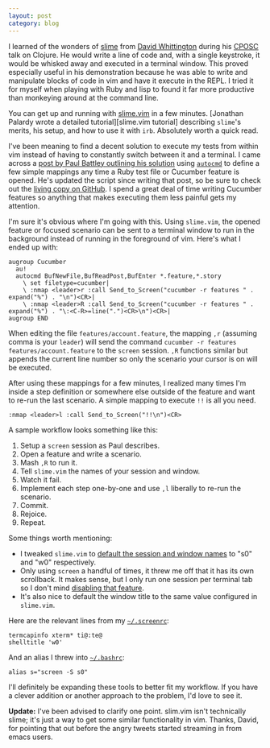 ```yaml
---
layout: post
category: blog
---
```

I learned of the wonders of [slime][slime] from [David Whittington][djwhitt]
during his [CPOSC][cposc] talk on Clojure. He would write a line of code and,
with a single keystroke, it would be whisked away and executed in a terminal
window.  This proved especially useful in his demonstration because he was able
to write and manipulate blocks of code in vim and have it execute in the REPL.
I tried it for myself when playing with Ruby and lisp to found it far more
productive than monkeying around at the command line.

You can get up and running with [slime.vim][slime.vim] in a few minutes.
[Jonathan Palardy wrote a detailed tutorial][slime.vim tutorial] describing
`slime`'s merits, his setup, and how to use it with `irb`. Absolutely worth a
quick read.

I've been meaning to find a decent solution to execute my tests from within vim
instead of having to constantly switch between it and a terminal. I came across
a [post by Paul Battley outlining his solution][running_ruby_tests_from_vim]
using [`autocmd`][autocmd] to define a few simple mappings any time a Ruby test
file or Cucumber feature is opened. He's updated the script since writing that
post, so be sure to check out the [living copy on GitHub][threedaymonk_vimrc]. I
spend a great deal of time writing Cucumber features so anything that makes
executing them less painful gets my attention.

I'm sure it's obvious where I'm going with this. Using `slime.vim`, the opened
feature or focused scenario can be sent to a terminal window to run in the
background instead of running in the foreground of vim. Here's what I ended up
with:

    augroup Cucumber
      au!
      autocmd BufNewFile,BufReadPost,BufEnter *.feature,*.story
        \ set filetype=cucumber|
        \ :nmap <leader>r :call Send_to_Screen("cucumber -r features " . expand("%") . "\n")<CR>|
        \ :nmap <leader>R :call Send_to_Screen("cucumber -r features " . expand("%") . "\:<C-R>=line(".")<CR>\n")<CR>|
    augroup END

When editing the file `features/account.feature`, the mapping `,r` (assuming
comma is your `leader`) will send the command `cucumber -r features
features/account.feature` to the `screen` session. `,R` functions similar but
appends the current line number so only the scenario your cursor is on will be
executed.

After using these mappings for a few minutes, I realized many times I'm inside a
step definition or somewhere else outside of the feature and want to re-run the
last scenario. A simple mapping to execute `!!` is all you need.

    :nmap <leader>l :call Send_to_Screen("!!\n")<CR>

A sample workflow looks something like this:

1. Setup a `screen` session as Paul describes.
1. Open a feature and write a scenario.
1. Mash `,R` to run it.
1. Tell `slime.vim` the names of your session and window.
1. Watch it fail.
1. Implement each step one-by-one and use `,l` liberally to re-run the scenario.
1. Commit.
1. Rejoice.
1. Repeat.

Some things worth mentioning:

* I tweaked `slime.vim` to [default the session and window names][slime.vim edits]
to "s0" and "w0" respectively.
* Only using `screen` a handful of times, it threw me off that it has its own
scrollback. It makes sense, but I only run one session per terminal tab so I
don't mind [disabling that feature][terminal_and_screen].
* It's also nice to default the window title to the same value configured in
`slime.vim`.

Here are the relevant lines from my [`~/.screenrc`][screenrc]:

    termcapinfo xterm* ti@:te@
    shelltitle 'w0'

And an alias I threw into [`~/.bashrc`][bashrc]:

    alias s="screen -S s0"

I'll definitely be expanding these tools to better fit my workflow. If you have
a clever addition or another approach to the problem, I'd love to see it.

**Update:** I've been advised to clarify one point. slim.vim isn't technically
slime; it's just a way to get some similar functionality in vim.  Thanks, David,
for pointing that out before the angry tweets started streaming in from emacs
users.


[cposc]: http://www.cposc.org
[djwhitt]: http://twitter.com/djwhitt
[jpalardy]: http://technotales.wordpress.com/author/jpalardy
[paul_battley]: http://google.com
[slime]: http://common-lisp.net/project/slime
[slime.vim]: http://github.com/lmarburger/config_files/blob/master/vim/plugin/slime.vim
[slime.vim_tutorial]: http://technotales.wordpress.com/2007/10/03/like-slime-for-vim
[slime.vim edits]: http://github.com/lmarburger/config_files/blob/master/vim/plugin/slime.vim#L17-18
[running_ruby_tests_from_vim]: http://po-ru.com/diary/running-ruby-tests-from-vim
[threedaymonk_vimrc]: http://github.com/threedaymonk/config/blob/master/vimrc#L140-164
[my_vimrc]: http://github.com/lmarburger/config_files/blob/master/vimrc#L198-204
[autocmd]: http://vimdoc.sourceforge.net/htmldoc/autocmd.html
[terminal_and_screen]: http://stackoverflow.com/questions/1039442/mac-os-x-terminal-apps-buffer-and-screen-command
[screenrc]: http://github.com/lmarburger/config_files/blob/master/screenrc
[bashrc]: http://github.com/lmarburger/config_files/blob/master/bashrc
